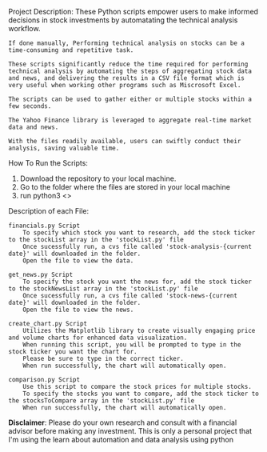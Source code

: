 
Project Description:
    These Python scripts empower users to make informed decisions in stock investments by automatating the technical analysis workflow.

    If done manually, Performing technical analysis on stocks can be a time-consuming and repetitive task.

    These scripts significantly reduce the time required for performing technical analysis by automating the steps of aggregating stock data and news, and delivering the results in a CSV file format which is very useful when working other programs such as Miscrosoft Excel.

    The scripts can be used to gather either or multiple stocks within a few seconds.

    The Yahoo Finance library is leveraged to aggregate real-time market data and news.

    With the files readily available, users can swiftly conduct their analysis, saving valuable time.

How To Run the Scripts:
1) Download the repository to your local machine.
2) Go to the folder where the files are stored in your local machine
3) run python3 <<name of file>>

Description of each File:

    financials.py Script
        To specify which stock you want to research, add the stock ticker to the stockList array in the 'stockList.py' file
        Once sucessfully run, a cvs file called 'stock-analysis-{current date}' will downloaded in the folder.
        Open the file to view the data.

    get_news.py Script
        To specify the stock you want the news for, add the stock ticker to the stockNewsList array in the 'stockList.py' file
        Once sucessfully run, a cvs file called 'stock-news-{current date}' will downloaded in the folder.
        Open the file to view the news.

    create_chart.py Script
        Utilizes the Matplotlib library to create visually engaging price and volume charts for enhanced data visualization.
        When running this script, you will be prompted to type in the stock ticker you want the chart for.
        Please be sure to type in the correct ticker.
        When run successfully, the chart will automatically open.

    comparison.py Script
        Use this script to compare the stock prices for multiple stocks.
        To specify the stocks you want to compare, add the stock ticker to the stocksToCompare array in the 'stockList.py' file
        When run successfully, the chart will automatically open.

**Disclaimer**:
    Please do your own research and consult with a financial advisor before making any investment.
    This is only a personal project that I'm using the learn about automation and data analysis using python


